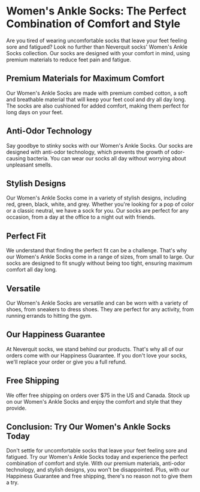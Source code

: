 # Women's Ankle Socks: The Perfect Combination of Comfort and Style

Are you tired of wearing uncomfortable socks that leave your feet feeling sore and fatigued? Look no further than Neverquit socks' Women's Ankle Socks collection. Our socks are designed with your comfort in mind, using premium materials to reduce feet pain and fatigue.

## Premium Materials for Maximum Comfort

Our Women's Ankle Socks are made with premium combed cotton, a soft and breathable material that will keep your feet cool and dry all day long. The socks are also cushioned for added comfort, making them perfect for long days on your feet.

## Anti-Odor Technology

Say goodbye to stinky socks with our Women's Ankle Socks. Our socks are designed with anti-odor technology, which prevents the growth of odor-causing bacteria. You can wear our socks all day without worrying about unpleasant smells.

## Stylish Designs

Our Women's Ankle Socks come in a variety of stylish designs, including red, green, black, white, and grey. Whether you're looking for a pop of color or a classic neutral, we have a sock for you. Our socks are perfect for any occasion, from a day at the office to a night out with friends.

## Perfect Fit

We understand that finding the perfect fit can be a challenge. That's why our Women's Ankle Socks come in a range of sizes, from small to large. Our socks are designed to fit snugly without being too tight, ensuring maximum comfort all day long.

## Versatile

Our Women's Ankle Socks are versatile and can be worn with a variety of shoes, from sneakers to dress shoes. They are perfect for any activity, from running errands to hitting the gym.

## Our Happiness Guarantee

At Neverquit socks, we stand behind our products. That's why all of our orders come with our Happiness Guarantee. If you don't love your socks, we'll replace your order or give you a full refund.

## Free Shipping

We offer free shipping on orders over $75 in the US and Canada. Stock up on our Women's Ankle Socks and enjoy the comfort and style that they provide.

## Conclusion: Try Our Women's Ankle Socks Today

Don't settle for uncomfortable socks that leave your feet feeling sore and fatigued. Try our Women's Ankle Socks today and experience the perfect combination of comfort and style. With our premium materials, anti-odor technology, and stylish designs, you won't be disappointed. Plus, with our Happiness Guarantee and free shipping, there's no reason not to give them a try.